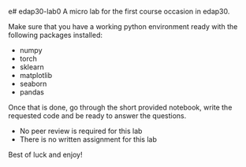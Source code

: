 e# edap30-lab0
A micro lab for the first course occasion in edap30.

Make sure that you have a working python environment ready with the following packages installed:
- numpy
- torch
- sklearn
- matplotlib
- seaborn
- pandas

Once that is done, go through the short provided notebook, write the requested code and be ready to answer the questions.

- No peer review is required for this lab
- There is no written assignment for this lab

Best of luck and enjoy!
